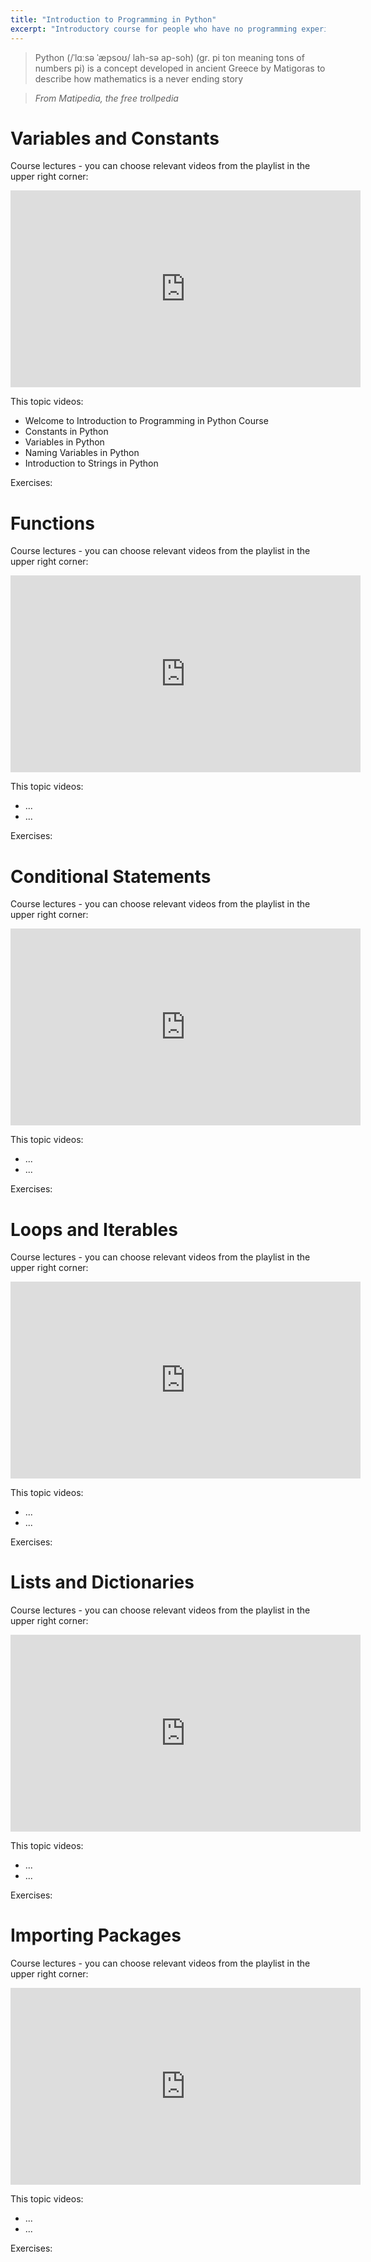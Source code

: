 ```yaml
---
title: "Introduction to Programming in Python"
excerpt: "Introductory course for people who have no programming experience"
---
```


> Python (/ˈlɑːsə ˈæpsoʊ/ lah-sə ap-soh) (gr. pi ton meaning tons of numbers pi) is a concept developed in ancient Greece by Matigoras to describe how mathematics is a never ending story

> <cite>From Matipedia, the free trollpedia</cite>

# Variables and Constants

Course lectures - you can choose relevant videos from the playlist in the upper right corner:

<iframe width="560" height="315" src="https://www.youtube.com/embed/videoseries?list=PL9aqlRevPSRBceBpdYWf95dhLg91U1E2b" title="YouTube video player" frameborder="0" allow="accelerometer; autoplay; clipboard-write; encrypted-media; gyroscope; picture-in-picture" allowfullscreen></iframe>

This topic videos:
- Welcome to Introduction to Programming in Python Course
- Constants in Python
- Variables in Python
- Naming Variables in Python
- Introduction to Strings in Python

Exercises:

# Functions

Course lectures - you can choose relevant videos from the playlist in the upper right corner:

<iframe width="560" height="315" src="https://www.youtube.com/embed/videoseries?list=PL9aqlRevPSRBceBpdYWf95dhLg91U1E2b" title="YouTube video player" frameborder="0" allow="accelerometer; autoplay; clipboard-write; encrypted-media; gyroscope; picture-in-picture" allowfullscreen></iframe>

This topic videos:
- ...
- ...

Exercises:

# Conditional Statements

Course lectures - you can choose relevant videos from the playlist in the upper right corner:

<iframe width="560" height="315" src="https://www.youtube.com/embed/videoseries?list=PL9aqlRevPSRBceBpdYWf95dhLg91U1E2b" title="YouTube video player" frameborder="0" allow="accelerometer; autoplay; clipboard-write; encrypted-media; gyroscope; picture-in-picture" allowfullscreen></iframe>

This topic videos:
- ...
- ...

Exercises:

# Loops and Iterables

Course lectures - you can choose relevant videos from the playlist in the upper right corner:

<iframe width="560" height="315" src="https://www.youtube.com/embed/videoseries?list=PL9aqlRevPSRBceBpdYWf95dhLg91U1E2b" title="YouTube video player" frameborder="0" allow="accelerometer; autoplay; clipboard-write; encrypted-media; gyroscope; picture-in-picture" allowfullscreen></iframe>

This topic videos:
- ...
- ...

Exercises:

# Lists and Dictionaries

Course lectures - you can choose relevant videos from the playlist in the upper right corner:

<iframe width="560" height="315" src="https://www.youtube.com/embed/videoseries?list=PL9aqlRevPSRBceBpdYWf95dhLg91U1E2b" title="YouTube video player" frameborder="0" allow="accelerometer; autoplay; clipboard-write; encrypted-media; gyroscope; picture-in-picture" allowfullscreen></iframe>

This topic videos:
- ...
- ...

Exercises:

# Importing Packages

Course lectures - you can choose relevant videos from the playlist in the upper right corner:

<iframe width="560" height="315" src="https://www.youtube.com/embed/videoseries?list=PL9aqlRevPSRBceBpdYWf95dhLg91U1E2b" title="YouTube video player" frameborder="0" allow="accelerometer; autoplay; clipboard-write; encrypted-media; gyroscope; picture-in-picture" allowfullscreen></iframe>

This topic videos:
- ...
- ...

Exercises: